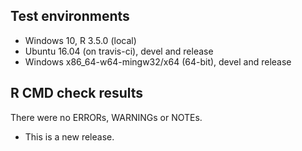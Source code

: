 ## Test environments
* Windows 10, R 3.5.0 (local)
* Ubuntu 16.04 (on travis-ci), devel and release
* Windows x86_64-w64-mingw32/x64 (64-bit), devel and release

## R CMD check results

There were no ERRORs, WARNINGs or NOTEs.

* This is a new release.
